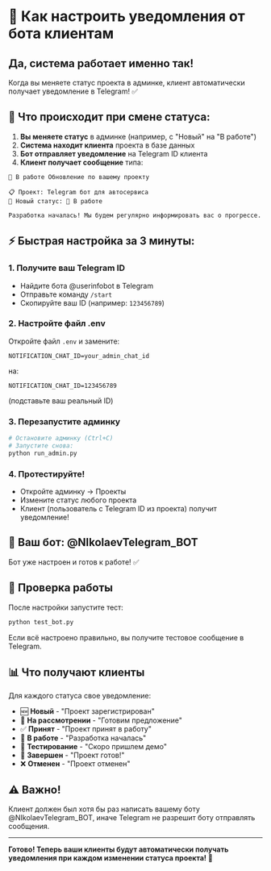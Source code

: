 # 🤖 Как настроить уведомления от бота клиентам

## Да, система работает именно так!

Когда вы меняете статус проекта в админке, клиент автоматически получает уведомление в Telegram! ✅

## 📱 Что происходит при смене статуса:

1. **Вы меняете статус** в админке (например, с "Новый" на "В работе")
2. **Система находит клиента** проекта в базе данных
3. **Бот отправляет уведомление** на Telegram ID клиента
4. **Клиент получает сообщение** типа:

```
🔄 В работе Обновление по вашему проекту

📋 Проект: Telegram бот для автосервиса
🔄 Новый статус: 🔄 В работе

Разработка началась! Мы будем регулярно информировать вас о прогрессе.
```

## ⚡ Быстрая настройка за 3 минуты:

### 1. Получите ваш Telegram ID
- Найдите бота @userinfobot в Telegram
- Отправьте команду `/start`
- Скопируйте ваш ID (например: `123456789`)

### 2. Настройте файл .env
Откройте файл `.env` и замените:
```env
NOTIFICATION_CHAT_ID=your_admin_chat_id
```
на:
```env
NOTIFICATION_CHAT_ID=123456789
```
(подставьте ваш реальный ID)

### 3. Перезапустите админку
```bash
# Остановите админку (Ctrl+C)
# Запустите снова:
python run_admin.py
```

### 4. Протестируйте!
- Откройте админку → Проекты
- Измените статус любого проекта
- Клиент (пользователь с Telegram ID из проекта) получит уведомление!

## 🎯 Ваш бот: @NIkolaevTelegram_BOT

Бот уже настроен и готов к работе! ✅

## 🧪 Проверка работы

После настройки запустите тест:
```bash
python test_bot.py
```

Если всё настроено правильно, вы получите тестовое сообщение в Telegram.

## 📊 Что получают клиенты

Для каждого статуса свое уведомление:
- 🆕 **Новый** - "Проект зарегистрирован"  
- 👀 **На рассмотрении** - "Готовим предложение"
- ✅ **Принят** - "Проект принят в работу"
- 🔄 **В работе** - "Разработка началась"
- 🧪 **Тестирование** - "Скоро пришлем демо"
- 🎉 **Завершен** - "Проект готов!"
- ❌ **Отменен** - "Проект отменен"

## ⚠️ Важно!

Клиент должен был хотя бы раз написать вашему боту @NIkolaevTelegram_BOT, иначе Telegram не разрешит боту отправлять сообщения.

---

**Готово! Теперь ваши клиенты будут автоматически получать уведомления при каждом изменении статуса проекта! 🚀**
